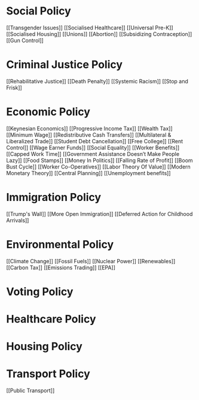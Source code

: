 # Social Policy
[[Transgender Issues]]
[[Socialised Healthcare]]
[[Universal Pre-K]]
[[Socialised Housing]]
[[Unions]]
[[Abortion]]
[[Subsidizing Contraception]]
[[Gun Control]]
# Criminal Justice Policy
[[Rehabilitative Justice]]
[[Death Penalty]]
[[Systemic Racism]]
[[Stop and Frisk]]
# Economic Policy
[[Keynesian Economics]]
[[Progressive Income Tax]]
[[Wealth Tax]]
[[Minimum Wage]]
[[Redistributive Cash Transfers]]
[[Multilateral & Liberalized Trade]]
[[Student Debt Cancellation]]
[[Free College]]
[[Rent Control]]
[[Wage Earner Funds]]
[[Social Equality]]
[[Worker Benefits]]
[[Capped Work Time]]
[[Government Assistance Doesn’t Make People Lazy]]
[[Food Stamps]]
[[Money In Politics]]
[[Falling Rate of Profit]]
[[Boom Bust Cycle]]
[[Worker Co-Operatives]]
[[Labor Theory Of Value]]
[[Modern Monetary Theory]]
[[Central Planning]]
[[Unemployment benefits]]
# Immigration Policy
[[Trump's Wall]]
[[More Open Immigration]]
[[Deferred Action for Childhood Arrivals]]
# Environmental Policy
[[Climate Change]]
[[Fossil Fuels]]
[[Nuclear Power]]
[[Renewables]]
[[Carbon Tax]]
[[Emissions Trading]]
[[EPA]]
# Voting Policy
# Healthcare Policy
# Housing Policy
# Transport Policy
[[Public Transport]]